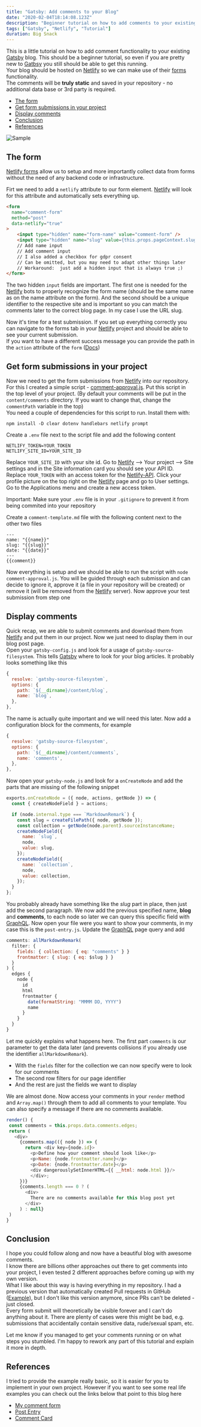 ```yaml
---
title: "Gatsby: Add comments to your Blog"
date: "2020-02-04T18:14:08.123Z"
description: "Beginner tutorial on how to add comments to your existing Gatsby blog with a Netlify form"
tags: ["Gatsby", "Netlify", "Tutorial"]
duration: Big Snack
---
```


This is a little tutorial on how to add comment functionality to your existing [Gatsby](https://www.gatsbyjs.org/) blog. This should be a beginner tutorial, so even if you are pretty new to [Gatbsy](https://www.gatsbyjs.org/) you still should be able to get this running.  
Your blog should be hosted on [Netlify](https://www.netlify.com) so we can make use of their [forms](https://www.netlify.com/products/forms/) functionality.  
The comments will be **truly static** and saved in your repository - no additional data base or 3rd party is required.

- [The form](#the-form)
- [Get form submissions in your project](#get-form-submissions-in-your-project)
- [Display comments](#display-comments)
- [Conclusion](#conclusion)
- [References](#references)

![Sample](./sample.png)

## The form
[Netlify forms](https://www.netlify.com/products/forms/) allow us to setup and more importantly collect data from forms without the need of any backend code or infrastructure.

Firt we need to add a `netlify` attribute to our form element. [Netlify](https://www.netlify.com) will look for this attribute and automatically sets everything up.
```html
<form
  name="comment-form"
  method="post"
  data-netlify="true"
>
    <input type="hidden" name="form-name" value="comment-form" />
    <input type="hidden" name="slug" value={this.props.pageContext.slug} />
    // Add name input
    // Add comment input
    // I also added a checkbox for gdpr consent
    // Can be omitted, but you may need to adapt other things later
    // Workaround:  just add a hidden input that is always true ;)
</form>
```
The two hidden `input` fields are important. The first one is needed for the [Netlify](https://www.netlify.com) bots to properly recognize the form name (should be the same name as on the name attribute on the form).
And the second should be a unique identifier to the respective site and is important so you can match the comments later to the correct blog page. In my case I use the URL slug.

Now it's time for a test submission. If you set up everything correctly you can navigate to the forms tab in your [Netlify](https://www.netlify.com) project and should be able to see your current submission.  
If you want to have a different success message you can provide the path in the `action` attribute of the `form` ([Docs](https://docs.netlify.com/forms/setup/#success-messages)) 

## Get form submissions in your project
Now we need to get the form submissions from [Netlify](https://www.netlify.com) into our repository. For this I created a simple script - [comment-approval.js](https://github.com/ngehlert/developapa/blob/master/comment-approval.js). Put this script in the top level of your project. (By default your comments will be put in the `content/comments` directory. If you want to change that, change the `commentPath` variable in the top)  
You need a couple of dependencies for this script to run. Install them with:
```
npm install -D clear dotenv handlebars netlify prompt
``` 
Create a `.env` file next to the script file and add the following content
```
NETLIFY_TOKEN=YOUR_TOKEN
NETLIFY_SITE_ID=YOUR_SITE_ID
```
Replace `YOUR_SITE_ID` with your site id. Go to [Netlify](https://www.netlify.com) --> Your project --> Site settings and in the Site information card you should see your API ID.  
Replace `YOUR_TOKEN` with an access token for the [Netlify-API](https://docs.netlify.com/api/get-started/#make-a-request). Click your profile picture on the top right on the [Netlify](https://www.netlify.com) page and go to User settings. Go to the Applications menu and create a new access token.

Important: Make sure your `.env` file is in your `.gitignore` to prevent it from being commited into your repository

Create a `comment-template.md` file with the following content next to the other two files
```
---
name: "{{name}}"
slug: "{{slug}}"
date: "{{date}}"
---
{{comment}}
```

Now everything is setup and we should be able to run the script with `node comment-approval.js`. You will be guided through each submission and can decide to ignore it, approve it (a file in your repository will be created) or remove it (will be removed from the [Netlify](https://www.netlify.com) server). Now approve your test submission from step one

## Display comments
Quick recap, we are able to submit comments and download them from [Netlify](https://www.netlify.com) and put them in our project. Now we just need to display them in our blog post page.  
Open your `gatsby-config.js` and look for a usage of `gatsby-source-filesystem`. This tells [Gatsby](https://www.gatsbyjs.org/) where to look for your blog articles. It probably looks something like this
```javascript
{
  resolve: `gatsby-source-filesystem`,
  options: {
    path: `${__dirname}/content/blog`,
    name: `blog`,
  },
},
```
The name is actually quite important and we will need this later. Now add a configuration block for the comments, for example
```javascript
{
  resolve: 'gatsby-source-filesystem',
  options: {
    path: `${__dirname}/content/comments`,
    name: 'comments',
  },
},
```
Now open your `gatsby-node.js` and look for a `onCreateNode` and add the parts that are missing of the following snippet
```javascript
exports.onCreateNode = ({ node, actions, getNode }) => {
  const { createNodeField } = actions;

  if (node.internal.type === `MarkdownRemark`) {
    const slug = createFilePath({ node, getNode });
    const collection = getNode(node.parent).sourceInstanceName;
    createNodeField({
      name: `slug`,
      node,
      value: slug,
    });
    createNodeField({
      name: `collection`,
      node,
      value: collection,
    });
  }
};
```
You probably already have something like the *slug* part in place, then just add the second paragraph. We now add the previous specified name, **blog** and **comments**, to each node so later we can query this specific field with [GraphQL](https://graphql.org/). Now open your file were you want to show your comments, in my case this is the `post-entry.js`. Update the [GraphQL](https://graphql.org/) page query and add
```javascript
comments: allMarkdownRemark(
  filter: {
    fields: { collection: { eq: "comments" } }
    frontmatter: { slug: { eq: $slug } }
  }
) {
  edges {
    node {
      id
      html
      frontmatter {
        date(formatString: "MMMM DD, YYYY")
        name
      }
    }
  }
}
```
Let me quickly explains what happens here. The first part `comments` is our parameter to get the data later (and prevents collisions if you already use the identifier `allMarkdownRemark`).  
* With the `fields` filter for the collection we can now specify were to look for our comments
* The second row filters for our page identifier
* And the rest are just the fields we want to display

 We are almost done. Now access your comments in your `render` method and  `Array.map()` through them to add all comments to your template. You can also specify a message if there are no comments available.
 ```javascript
render() {
  const comments = this.props.data.comments.edges;
  return (
    <div>
      {comments.map(({ node }) => {
        return <div key={node.id}>
          <p>Define how your comment should look like</p>
          <p>Name: {node.frontmatter.name}</p>
          <p>Date: {node.frontmatter.date}</p>
          <div dangerouslySetInnerHTML={{ __html: node.html }}/>
          </div>;
      })}
      {comments.length === 0 ? (
        <div>
          There are no comments available for this blog post yet
        </div>
      ) : null}
  )
}
```

## Conclusion
I hope you could follow along and now have a beautiful blog with awesome comments.  
I know there are billions other approaches out there to get comments into your project, I even tested 2 different approaches before coming up with my own version.  
What I like about this way is having everything in my repository. I had a previous version that automatically created Pull requests in GitHub ([Example](https://github.com/ngehlert/developapa/pull/19)), but I don't like this version anymore, since PRs can't be deleted - just closed.  
Every form submit will theoretically be visible forever and I can't do anything about it. There are plenty of cases were this might be bad, e.g. submissions that accidentally contain sensitive data, rude/sexual spam, etc.

Let me know if you managed to get your comments running or on what steps you stumbled. I'm happy to rework any part of this tutorial and explain it more in depth. 

## References
I tried to provide the example really basic, so it is easier for you to implement in your own project. However if you want to see some real life examples you can check out the links below that point to this blog here

* [My comment form](https://github.com/ngehlert/developapa/blob/master/src/templates/comment-form.js)
* [Post Entry](https://github.com/ngehlert/developapa/blob/master/src/templates/post-entry.js)
* [Comment Card](https://github.com/ngehlert/developapa/blob/master/src/templates/comment-card.js)
